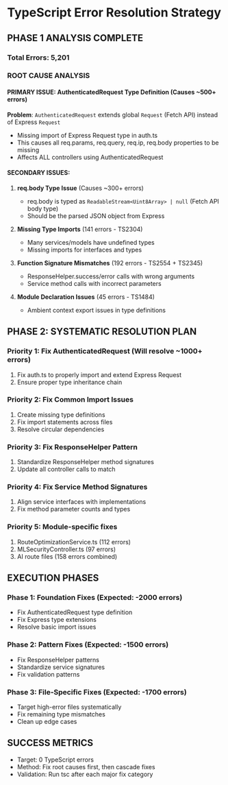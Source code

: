 # TypeScript Error Resolution Strategy

## PHASE 1 ANALYSIS COMPLETE

### Total Errors: 5,201

### ROOT CAUSE ANALYSIS

#### PRIMARY ISSUE: AuthenticatedRequest Type Definition (Causes ~500+ errors)
**Problem**: `AuthenticatedRequest` extends global `Request` (Fetch API) instead of Express `Request`
- Missing import of Express Request type in auth.ts
- This causes all req.params, req.query, req.ip, req.body properties to be missing
- Affects ALL controllers using AuthenticatedRequest

#### SECONDARY ISSUES:

1. **req.body Type Issue** (Causes ~300+ errors)
   - req.body is typed as `ReadableStream<Uint8Array> | null` (Fetch API body type)
   - Should be the parsed JSON object from Express

2. **Missing Type Imports** (141 errors - TS2304)
   - Many services/models have undefined types
   - Missing imports for interfaces and types

3. **Function Signature Mismatches** (192 errors - TS2554 + TS2345)
   - ResponseHelper.success/error calls with wrong arguments
   - Service method calls with incorrect parameters

4. **Module Declaration Issues** (45 errors - TS1484)
   - Ambient context export issues in type definitions

## PHASE 2: SYSTEMATIC RESOLUTION PLAN

### Priority 1: Fix AuthenticatedRequest (Will resolve ~1000+ errors)
1. Fix auth.ts to properly import and extend Express Request
2. Ensure proper type inheritance chain

### Priority 2: Fix Common Import Issues
1. Create missing type definitions
2. Fix import statements across files
3. Resolve circular dependencies

### Priority 3: Fix ResponseHelper Pattern
1. Standardize ResponseHelper method signatures
2. Update all controller calls to match

### Priority 4: Fix Service Method Signatures
1. Align service interfaces with implementations
2. Fix method parameter counts and types

### Priority 5: Module-specific fixes
1. RouteOptimizationService.ts (112 errors)
2. MLSecurityController.ts (97 errors)
3. AI route files (158 errors combined)

## EXECUTION PHASES

### Phase 1: Foundation Fixes (Expected: -2000 errors)
- Fix AuthenticatedRequest type definition
- Fix Express type extensions
- Resolve basic import issues

### Phase 2: Pattern Fixes (Expected: -1500 errors)
- Fix ResponseHelper patterns
- Standardize service signatures
- Fix validation patterns

### Phase 3: File-Specific Fixes (Expected: -1700 errors)
- Target high-error files systematically
- Fix remaining type mismatches
- Clean up edge cases

## SUCCESS METRICS
- Target: 0 TypeScript errors
- Method: Fix root causes first, then cascade fixes
- Validation: Run tsc after each major fix category